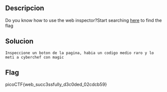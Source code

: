 ## Descripcion

Do you know how to use the web inspector?Start searching [here](http://titan.picoctf.net:63772/) to find the flag
## Solucion
```
Inspeccione un boton de la pagina, habia un codigo medio raro y lo meti a cyberchef con magic
```

## Flag
picoCTF{web_succ3ssfully_d3c0ded_02cdcb59}